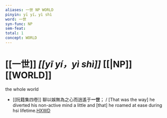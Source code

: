 ```yaml
---
aliases: 一世 NP WORLD
pinyin: yī yí，yì shì
word: 一世
syn-func: NP
sem-feat: 
total: 1
concept: WORLD 
---
```

# [[一世]] *[[yī yí，yì shì]]*  [[|NP]] [[WORLD]]
the whole world
 - [[阮籍集四卷]] 聊以娛無為之心而逍遙于**一世**； / [That was the way] he diverted his non-active mind a little and [that] he roamed at ease during hsi lifetime.[HXWD](https://hxwd.org/textview.html?location=CH2b1558_CHANT_003-42a.23)